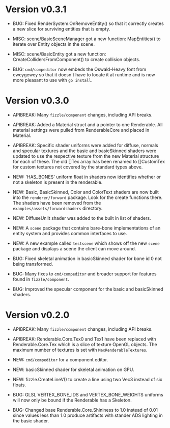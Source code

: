 Version v0.3.1
==============

* BUG: Fixed RenderSystem.OnRemoveEntity() so that it correctly creates a new
  slice for surviving entities that is empty.

* MISC: scene/BasicSceneManager got a new function: MapEntities() to iterate
  over Entity objects in the scene.

* MISC: scene/BasicEntity got a new function: CreateCollidersFromComponent()
  to create collision objects.

* BUG: `cmd/compeditor` now embeds the Oswald-Heavy font from eweygewey so that
  it doesn't have to locate it at runtime and is now more pleasant to use
  with `go install`.


Version v0.3.0
==============

* APIBREAK: Many `fizzle/component` changes, including API breaks.

* APIBREAK: Added a Material struct and a pointer to one Renderable. All
  material settings were pulled from RenderableCore and placed in Material.

* APIBREAK: Specific shader uniforms were added for diffuse, normals and specular
  textures and the basic and basicSkinned shaders were updated to use the
  respective texture from the new Material structure for each of these. The old
  []Tex array has been renamed to []CustomTex for custom textures not covered
  by the standard types above.

* NEW: 'HAS_BONES' uniform float in shaders now identifies whether or not
  a skeleton is present in the renderable.

* NEW: Basic, BasicSkinned, Color and ColorText shaders are now built into the
  `renderer/forward` package. Look for the create functions there. The shaders
  have been removed from the `examples/assets/forwardshaders` directory.

* NEW: DiffuseUnlit shader was added to the built in list of shaders.

* NEW: A `scene` package that contains bare-bone implementations of an entity
  system and provides common interfaces to use.

* NEW: A new example called `testscene` which shows off the new `scene` package
  and displays a scene the client can move around.

* BUG: Fixed skeletal animation in basicSkinned shader for bone id 0 not
  being transformed.

* BUG: Many fixes to `cmd/compeditor` and broader support for features
  found in `fizzle/component`.

* BUG: Improved the specular component for the basic and basicSkinned shaders.


Version v0.2.0
==============

* APIBREAK: Many `fizzle/component` changes, including API breaks.
* APIBREAK: Renderable.Core.Tex0 and Tex1 have been replaced with
  Renderable.Core.Tex which is a slice of texture OpenGL objects.
  The maximum number of textures is set with `MaxRenderableTextures`.

* NEW: `cmd/compeditor` for a component editor.
* NEW: basicSkinned shader for skeletal animation on GPU.
* NEW: fizzle.CreateLineV() to create a line using two Vec3 instead
  of six floats.

* BUG: GLSL VERTEX_BONE_IDS and VERTEX_BONE_WEIGHTS uniforms will now
  only be bound if the Renderable has a Skeleton.
* BUG: Changed base Renderable.Core.Shininess to 1.0 instead of 0.01 since
  values less than 1.0 produce artifacts with stander ADS lighting in the
  basic shader.
